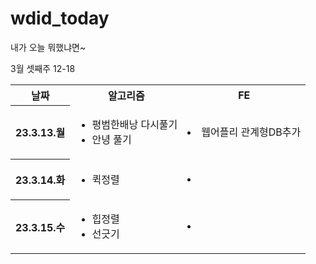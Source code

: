 # wdid_today
내가 오늘 뭐했냐면~

3월 셋째주 12-18

<table>
  <tr>
    <th>날짜</th>
    <th>알고리즘</th>
    <th>FE</th>
  </tr>
<tr>
  <th>
    <p>23.3.13.월</p>
  </th>
  <td>
    <ul>
    <li>평범한배낭 다시풀기</li>
    <li>안녕 풀기</li>
    <ul>
  </td>
  <td>
    <li>웹어플리 관계형DB추가</li>
  </td>
</tr>

<tr>
  <th>
    <p>23.3.14.화</p>
  </th>
  <td>
    <ul>
    <li>퀵정렬</li>
    <ul>
  </td>
  <td>
    <li></li>
  </td>
</tr>

<tr>
  <th>
    <p>23.3.15.수</p>
  </th>
  <td>
    <ul>
    <li>힙정렬</li>
    <li>선긋기</li>
    <ul>
  </td>
  <td>
    <li></li>
  </td>
</tr>
</table>
